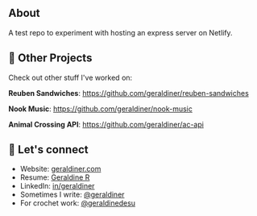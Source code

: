 ## About

A test repo to experiment with hosting an express server on Netlify.


















## 🚀 Other Projects

Check out other stuff I've worked on:

**Reuben Sandwiches**: https://github.com/geraldiner/reuben-sandwiches

**Nook Music**: https://github.com/geraldiner/nook-music

**Animal Crossing API**: https://github.com/geraldiner/ac-api

## 🤙 Let's connect

- Website: [geraldiner.com](https://geraldiner.com)
- Resume: [Geraldine R](https://geraldiner.com/GeraldineRagsac_Resume.pdf)
- LinkedIn: [in/geraldiner](https://linkedin.com/in/geraldiner)
- Sometimes I write: [@geraldiner](https://geraldiner.hashnode.dev)
- For crochet work: [@geraldinedesu](https://instagram.com/geraldinedesu)
